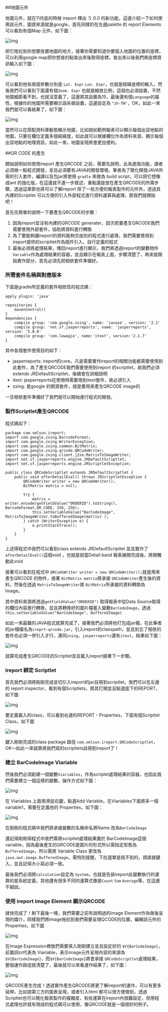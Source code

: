 

##地圖元件

地圖元件，就在11月底的時候 ireport 釋出 ５.0.0 的新功能，這邊介紹一下如何使用該元件，圖資來源就是google，首先同樣的在左邊palette 的 report Elements可以看到有個Map 元件，如下圖：

![img](part2/map_1.png)

把它拖拉到你想要放置地圖的地方，接著你需要知道你要插入地圖的位置的座標，可以利用google map把你想查的點查出來後取得座標，查出來以後我們將座標資訊輸入如下圖：

![img](part2/map_2.png)

可以看到他有兩個參數分別是 ``Lat. Expr`` ``Lon. Expr``，也就是經緯座標的輸入，然後我們可以看到下面還有個``Zoom. Expr`` 也就是縮放比例，這個也必須設置，不然地圖細節看不到，也就沒意義了，這邊將其設置為15，最後還有個``Language``的屬性，根據你的地圖所需要顯示語系做設置，這邊設定為 ``"zh-TW"``，OK，如此一來我們就可以看結果了，如下圖： 


![img](part2/map_3.png)

當然可以在搭配資料庫動態顯示地圖，比如說如範例報表可以顯示每個出貨地點的地圖，只要在欄位定義多個經緯度，如此就可以根據欄位作為資料來源，顯示每個出貨地點的地理資訊，如此一來，地圖呈現將會更加便利。



##QR CODE 的產生

開始說明如何使用ireport 產生QRCODE 之前，需要先說明，此為進階功能，讀者必須做一點程式開發，並且必須要有JAVA的開發環境，筆者為了簡化開發JAVA所需的引入套件，編譯以及包jar將使用 ``gradle`` 來做為 build script，可以把它想像成ant 的強化版，在這邊就不進一步敘述，重點還是放在產生QRCODE的所需步驟，透過這章節也將可以了解ireport 除了一些方便的報表製作的元件外，透過其內建的Scriptlet 可以方便的引入外部程式進行資料運算與處理，那我們就開始吧！

首先先簡單的說明一下要產生QRCODE的步驟：

1. 因為ireport並沒有內建的QRCODE generater，因次若要產生QRCODE我們需要使用外部套件，協助將資料進行轉換
2. 為了要能夠讓ireport的資料能夠交由別的程式進行處理，我們需要使用到ireport提供的scriptlet作為插件引入，自行定義的程式
3. 最後必須將處理結果，傳回ireport進行顯示，我們將透過ireport的變數物件``Variable``作為處理結果的容器，並且顯示在報表上面，步驟清楚了，再來就開始實作部分，首先必須先把相依套件準備好。

### 所需套件名稱與對應版本

下面是gradle所定義的套件相依性的程式碼：

	apply plugin: 'java'

	repositories {
    	mavenCentral()
	}
	dependencies {
    	compile group: 'com.google.zxing', name: 'javase', version: '2.1'
    	compile group: 'net.sf.jasperreports', name: 'jasperreports', version: '5.0.0'
    	compile group: 'com.lowagie', name:'itext', version:'2.1.7'
	}

其中各個套件使用目的如下：

* jasperreports: ireport的core，凡是需要實作ireport的相關功能都需要使用到此套件，為了產生QRCODE我們需要使用到ireport 的scriptlet，故我們必須 extends JRDefaultScriptlet，後續會在詳細說明
* itext: jasperreports在使用時需要用到itext套件，故必須引入
* zxing: 是google 的開源套件，就是要用來產生QRCODE image的

一旦相依套件準備好了我們就可以開始進行程式的開發。

### 製作Scriptlet產生QRCODE

程式碼如下：

	package com.smlsun.ireport;
	import com.google.zxing.BarcodeFormat;
	import com.google.zxing.WriterException;
	import com.google.zxing.common.BitMatrix;
	import com.google.zxing.qrcode.QRCodeWriter;
	import com.google.zxing.client.j2se.MatrixToImageWriter;
	import net.sf.jasperreports.engine.JRDefaultScriptlet;
	import net.sf.jasperreports.engine.JRScriptletException;

	public class QRCodeScriptlet extends JRDefaultScriptlet {
	    public void afterDetailEval() throws JRScriptletException {
	        QRCodeWriter writer = new QRCodeWriter();
	        BitMatrix matrix = null;

	        try {
	            matrix = writer.encode(getFieldValue("ORDERID").toString(), BarcodeFormat.QR_CODE, 256, 256);
	            this.setVariableValue("BarCodeImage", MatrixToImageWriter.toBufferedImage(matrix) );
	        } catch (WriterException e) {
	            e.printStackTrace();
	        }
	    }
	}
	
上述得程式中我們可以看到class extends JRDefaultScriptlet 並且實作了 ``afterDetailEval()``這個void ，也就是說當Detail band 報表展開完成後，將開觸動此void

接著可以看到在程式中 ``QRCodeWriter writer = new QRCodeWriter();``就是用來產生QRCODE 的物件，接著 ``BitMatrix matrix``將承接 ``QRCodeWriter``產生後的資料，然後在透過 ``MatrixToImageWriter``將 ``BitMatrix``所承接的資料轉換為 Image。

其中資料來源將透過``getFieldValue("ORDERID")`` 取得報表中從Data Source取得的欄位內容進行轉換，並且將轉換好的圖片檔塞入變數``BarCodeImage``，透過 `` this.setVariableValue("BarCodeImage", BufferedImage)``

如此一來最難的JAVA程式就算完成了，接著我們必須將他打包成jar檔，在此筆者的jar檔檔名為``ireprt-qrcode.jar``，引入ireport的classpath，並且別忘了相依的套件也必須一併引入才行，連同``zxing``，``jasperreports``還有``itext``，結果如下圖：


![img](part2/qrcode_1.png)


就算完成產生QRCODE的Scriptlet並且載入ireport接著下一步驟。

### ireport 綁定 Scriptlet

首先我們必須將剛剛完成並切引入ireport的jar註冊到scriptlet，我們可以在左邊的 report inspector，看到有個Scriptlets，將其打開並且點選底下的REPORT，如下圖

![img](part2/qrcode_2.png)

要定義載入的class，可以看到右邊的REPORT - Properties，下面有個Scriptlet Class，如下圖

![img](part2/qrcode_3.png)

鍵入剛剛完成的class package 路徑 ``com.smlsun.ireport.QRCodeScriptlet``，OK～如此一來就算將我們寫的scriptlets註冊到ireport了！

### 建立 BarCodeImage  Viariable 


然後我們必須創建一個變數``Viariables``，作為scriplet處理結果的容器，也因此我們需要建立一個這樣的變數，操作方式如下圖：

![img](part2/qrcode_4.png)

在 Viariables 上面用滑鼠右鍵，點選Add Variable，在Viariables下面將多一個 variable1，需要在定義他的 Properties，如下圖：

![img](part2/qrcode_5.png)

在剛剛的程式碼中我們將承接變數的名稱命名將Name 改為``BarCodeImage``

還記得剛剛得程式中我們需將scriptlet處理結果置於 BarCodeImage這個variable，因為最後產生的QRCODE是圖片的形式所以需指定型態為``BufferedImage``，所以需將 Variable Class 更改為``java.awt.image.BufferedImage``，需特別提醒，下拉選單是挑不到的，請直接鍵入，並且記得大小寫必須一致。

最後我們必須將``Calculation``設定為 ``System``，也就是告訴ireport此變數執行的運算的是系統定義，其他還有很多不同的運算式像是``Count`` ``Sum`` ``Average``等，在這邊不細談。

### 使用 ireport image Element 顯示QRCODE

就快完成了！剩下最後一哩，我們需要之前有說明過的image Element作為做後呈現的媒介，同樣我們將image拖拉到我們需要呈現QCODE的位置，編輯該元件的Properties，如下圖

![img](part2/qrcode_6.png)

在Image Expression裡我們需要填入剛剛建立並且設定好的 ``$V{BarCodeImage}``，前置詞``$V``代表為 Viariable，表示image元件呈現內容的來源為``$V{BarCodeImage}``，而``$V{BarCodeImage}``將會承接 ``QRCodeScriptlet``處理結果，整個運作路徑就清楚了，最後就可以來看運作結果了，如下圖：

![img](part2/qrcode_7.png)


QRCODE產生完成！透過實作產生QRCODE將更了解ireport的運作，可以有更多延伸，比如說第三方的圖表呈現，或者引入html 都可以很方便做到，透過Scriptlet也可以簡化報表製作的複雜度，有些運算在ireport內很難設定，但用程式處理也許就有現成的程式碼可以使用，像QRCODE就是一個很好的例子。



